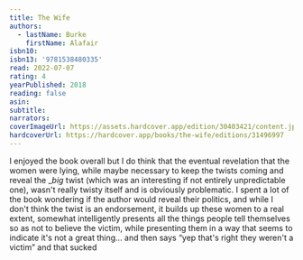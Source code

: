 ```yaml
---
title: The Wife
authors:
  - lastName: Burke
    firstName: Alafair
isbn10:
isbn13: '9781538480335'
read: 2022-07-07
rating: 4
yearPublished: 2018
reading: false
asin:
subtitle:
narrators:
coverImageUrl: https://assets.hardcover.app/edition/30403421/content.jpeg
hardcoverUrl: https://hardcover.app/books/the-wife/editions/31496997
---
```


<x-spoiler>I enjoyed the book overall but I do think that the eventual revelation that the women were lying, while maybe necessary to keep the twists coming and reveal the </x-spoiler> <x-spoiler>\__big_</x-spoiler> <x-spoiler> twist (which was an interesting if not entirely unpredictable one), wasn't really twisty itself and is obviously problematic. I spent a lot of the book wondering if the author would reveal their politics, and while I don't think the twist is an endorsement, it builds up these women to a real extent, somewhat intelligently presents all the things people tell themselves so as not to believe the victim, while presenting them in a way that seems to indicate it's not a great thing… and then says “yep that's right they weren't a victim” and that sucked</x-spoiler>
